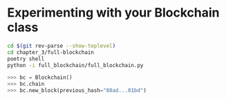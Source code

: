 # Experimenting with your Blockchain class

``` bash
cd $(git rev-parse --show-toplevel)
cd chapter_3/full-blockchain
poetry shell
python -i full_blockchain/full_blockchain.py
```

``` python
>>> bc = Blockchain()
>>> bc.chain
>>> bc.new_block(previous_hash="80ad...01bd")
```

